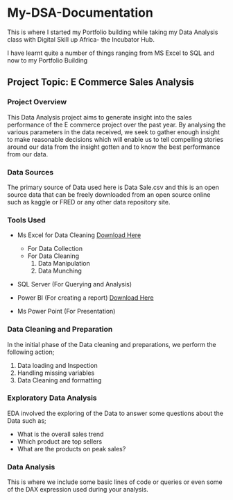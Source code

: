 # My-DSA-Documentation

This is where I started my Portfolio building while taking my Data Analysis class with Digital Skill up Africa- the Incubator Hub.

I have learnt quite a number of things ranging from MS Excel to SQL and now to my Portfolio Building

## Project Topic: E Commerce Sales Analysis

### Project Overview
This Data Analysis project aims to generate insight into the sales performance of the E commerce project over the past year. By analysing the various parameters in the data received, we seek to gather enough insight to make reasonable decisions which will enable us to tell compelling stories around our data from the insight gotten and to know the best performance from our data.

### Data Sources
The primary source of Data used here is Data Sale.csv and this is an open source data that can be freely downloaded from an open source online such as kaggle or FRED or any other data repository site.

### Tools Used
- Ms Excel for Data Cleaning [Download Here](https://www.microsoft.com)
   - For Data Collection
   - For Data Cleaning
     1. Data Manipulation
     2. Data Munching
   
- SQL Server (For Querying and Analysis)
- Power BI (For creating a report) [Download Here](https://www.microsoft.com/en-us/download/details.aspx?id=58494)
- Ms Power Point (For Presentation)

### Data Cleaning and Preparation

In the initial phase of the Data cleaning and preparations, we perform the following action;
1. Data loading and Inspection
2. Handling missing variables
3. Data Cleaning and formatting

### Exploratory Data Analysis
EDA involved the exploring of the Data to answer some questions about the Data such as;
- What is the overall sales trend
- Which product are top sellers
- What are the products on peak sales?

### Data Analysis

This is where we include some basic lines of code or queries or even some of the DAX expression used during your analysis.
